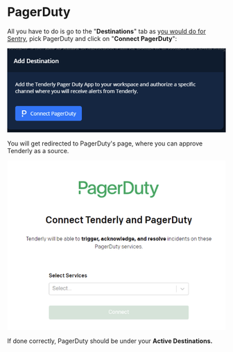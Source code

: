 # PagerDuty

All you have to do is go to the "**Destinations**" tab as y[ou would do for Sentry](sentry.md), pick PagerDuty and click on "**Connect PagerDuty**":

![](../../../../.gitbook/assets/image%20%2825%29.png)

You will get redirected to PagerDuty's page, where you can approve Tenderly as a source.

![](../../../../.gitbook/assets/image%20%2831%29.png)

If done correctly, PagerDuty should be under your **Active Destinations.**


